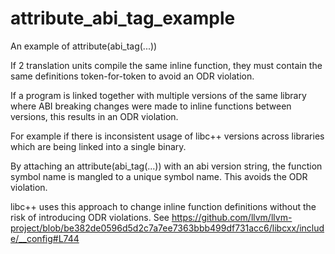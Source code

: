 # attribute_abi_tag_example
An example of attribute(abi_tag(...))

If 2 translation units compile the same inline function, they must contain the same definitions token-for-token to avoid an ODR violation.

If a program is linked together with multiple versions of the same library where ABI breaking changes were made to inline functions between versions, this results in an ODR violation.

For example if there is inconsistent usage of libc++ versions across libraries which are being linked into a single binary.

By attaching an attribute(abi_tag(...)) with an abi version string, the function symbol name is mangled to a unique symbol name. This avoids the ODR violation.

libc++ uses this approach to change inline function definitions without the risk of introducing ODR violations.
See https://github.com/llvm/llvm-project/blob/be382de0596d5d2c7a7ee7363bbb499df731acc6/libcxx/include/__config#L744
